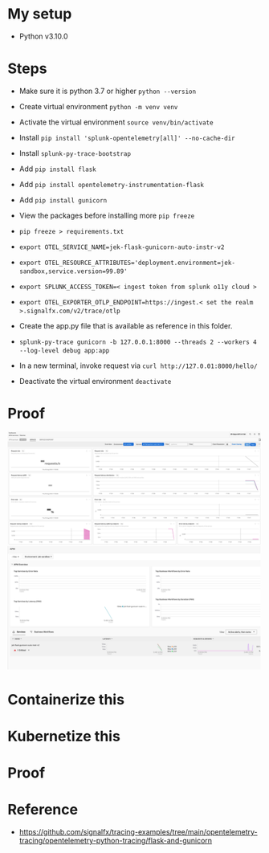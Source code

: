 # My setup
- Python v3.10.0

# Steps
- Make sure it is python 3.7 or higher `python --version`
- Create virtual environment `python -m venv venv`
- Activate the virtual environment `source venv/bin/activate`
- Install `pip install 'splunk-opentelemetry[all]' --no-cache-dir`
- Install `splunk-py-trace-bootstrap`
- Add `pip install flask`
- Add `pip install opentelemetry-instrumentation-flask`
- Add `pip install gunicorn`
- View the packages before installing more `pip freeze`
- `pip freeze > requirements.txt`
- `export OTEL_SERVICE_NAME=jek-flask-gunicorn-auto-instr-v2`
- `export OTEL_RESOURCE_ATTRIBUTES='deployment.environment=jek-sandbox,service.version=99.89'`
- `export SPLUNK_ACCESS_TOKEN=< ingest token from splunk o11y cloud >`
- `export OTEL_EXPORTER_OTLP_ENDPOINT=https://ingest.< set the realm >.signalfx.com/v2/trace/otlp`
- Create the app.py file that is available as reference in this folder.


- `splunk-py-trace gunicorn -b 127.0.0.1:8000 --threads 2 --workers 4 --log-level debug app:app`
- In a new terminal, invoke request via `curl http://127.0.01:8000/hello/`
- Deactivate the virtual environment `deactivate`

# Proof
![](p1.png)
![](p2.png)

# Containerize this

# Kubernetize this

# Proof

# Reference
- https://github.com/signalfx/tracing-examples/tree/main/opentelemetry-tracing/opentelemetry-python-tracing/flask-and-gunicorn